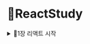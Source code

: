 # 🥕ReactStudy
<details>
<summary>📙1장 리액트 시작</summary>
<div markdown="1">

## 📖1.1 왜 리액트 인가?
### 💡 리액트 이해
  - 자바스크립트 라이브러리로 사용자 인터페이스를 만드는데 사용
  - **컴포넌트(component)**
    - 특정 부분이 어떻게 생길지 정하는 선언체
    - 재사용이 가능한 API로 수많은 기능들을 내장
    - 컴포넌트 하나에서 해당 컴포턴트의 생김새와 작동 방식 정의
  - **렌더링**
    - 사용자 화면에 뷰를 보여주는 것
  
  
## 📖1.2 리액트의 특징
  ### 💡 Virtual DOM
  ### 💡 기타 특징
  
## 📖1.3 작업 환경 설정
  ### 💡 Node.js와 npm
  ### 💡 yarn
  ### 💡 에디터 설치
  ### 💡 Git 설치
  ### 💡 create-react-app으로 프로젝트 생성하기
  
</div>
</detail>
